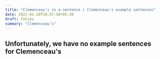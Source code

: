 ```yaml
---
title: "Clemenceau's in a sentence | Clemenceau's example sentences"
date: 2021-01-20T19:57:50+05:30
draft: falses
summary: "Clemenceau's"
---
```

## Unfortunately, we have no example sentences for Clemenceau's                 
